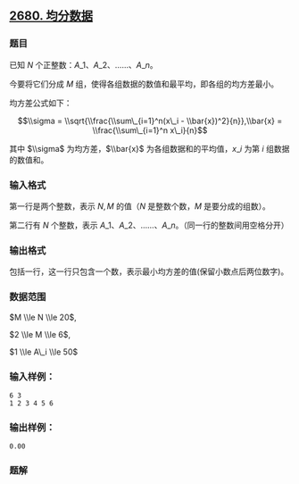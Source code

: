 ## [2680\. 均分数据](https://www.acwing.com/problem/content/2682/)

### 题目

已知 $N$ 个正整数：$A\_1、A\_2、……、A\_n$。

今要将它们分成 $M$ 组，使得各组数据的数值和最平均，即各组的均方差最小。

均方差公式如下：

$$\\sigma = \\sqrt{\\frac{\\sum\_{i=1}^n(x\_i - \\bar{x})^2}{n}},\\bar{x} = \\frac{\\sum\_{i=1}^n x\_i}{n}$$

其中 $\\sigma$ 为均方差，$\\bar{x}$ 为各组数据和的平均值，$x\_i$ 为第 $i$ 组数据的数值和。

### 输入格式

第一行是两个整数，表示 $N,M$ 的值（$N$ 是整数个数，$M$ 是要分成的组数）。

第二行有 $N$ 个整数，表示 $A\_1、A\_2、……、A\_n$。（同一行的整数间用空格分开）

### 输出格式

包括一行，这一行只包含一个数，表示最小均方差的值(保留小数点后两位数字)。

### 数据范围

$M \\le N \\le 20$,

$2 \\le M \\le 6$,

$1 \\le A\_i \\le 50$

### 输入样例：

```
6 3
1 2 3 4 5 6
```

### 输出样例：

```
0.00
```

### 题解

